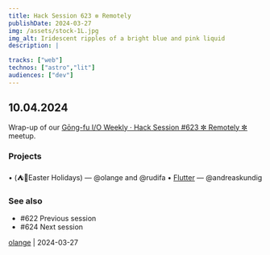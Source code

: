 ```yaml
---
title: Hack Session 623 ✼ Remotely
publishDate: 2024-03-27
img: /assets/stock-1L.jpg
img_alt: Iridescent ripples of a bright blue and pink liquid
description: |

tracks: ["web"]
technos: ["astro","lit"]
audiences: ["dev"]
---
```


## 10.04.2024

Wrap-up of our [Gōng-fu I/O Weekly · Hack Session #623 ✼ Remotely ✼](https://www.meetup.com/fr-FR/gōngfuio/events/299936660/) meetup.

### Projects

• (⛺️🐇Easter Holidays) — @olange and @rudifa
• [Flutter](https://flutter.dev) — @andreaskundig

### See also

* #622 Previous session
* #624 Next session

[olange](https://github.com/olange) | 2024-03-27


